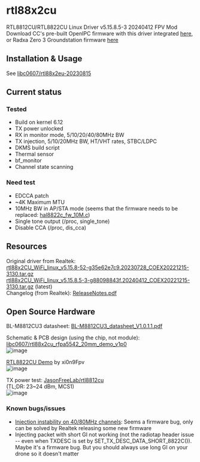 # rtl88x2cu
RTL8812CU/RTL8822CU Linux Driver v5.15.8.5-3 20240412 FPV Mod  
Download CC's pre-built OpenIPC firmware with this driver integrated [here](https://github.com/zhouruixi/OpenIPC-firmware), or Radxa Zero 3 Groundstation firmware [here](https://github.com/zhouruixi/SBC-GS)    

## Installation & Usage
See [libc0607/rtl88x2eu-20230815](https://github.com/libc0607/rtl88x2eu-20230815?tab=readme-ov-file#installation)

## Current status 
### Tested
 - Build on kernel 6.12  
 - TX power unlocked 
 - RX in monitor mode, 5/10/20/40/80MHz BW  
 - TX injection, 5/10/20MHz BW, HT/VHT rates, STBC/LDPC
 - DKMS build script
 - Thermal sensor
 - bf_monitor
 - Channel state scanning

### Need test
 - EDCCA patch  
 - \~4K Maximum MTU   
 - 10MHz BW in AP/STA mode (seems that the firmware needs to be replaced: [hal8822c_fw_10M.c](https://github.com/libc0607/rtl88x2cu-20230728/blob/main/hal/rtl8822c/hal8822c_fw_10M.c))  
 - Single tone output (/proc, single_tone)  
 - Disable CCA (/proc, dis_cca)

## Resources
Original driver from Realtek:  
[rtl88x2CU_WiFi_linux_v5.15.8-52-g35e62e7c9.20230728_COEX20221215-3130.tar.gz](https://github.com/user-attachments/files/20281949/rtl88x2CU_WiFi_linux_v5.15.8-52-g35e62e7c9.20230728_COEX20221215-3130.tar.gz)  
[rtl88x2CU_WiFi_linux_v5.15.8.5-3-g88098843f.20240412_COEX20221215-3130.tar.gz](https://github.com/user-attachments/files/20281946/rtl88x2CU_WiFi_linux_v5.15.8.5-3-g88098843f.20240412_COEX20221215-3130.tar.gz) (latest)  
Changelog (from Realtek): [ReleaseNotes.pdf](https://github.com/user-attachments/files/20281972/ReleaseNotes.pdf)  

## Open Source Hardware 
BL-M8812CU3 datasheet: [BL-M8812CU3_datasheet_V1.0.1.1.pdf](https://github.com/user-attachments/files/20282045/BL-M8812CU3_datasheet_V1.0.1.1.pdf)  

Schematic & PCB design (using the chip, not module):  
[libc0607/rtl88x2cu_rfpa5542_20mm_demo_v1p0](https://oshwhub.com/libc0607/rtl88x2cu_rfpa5542_20mm_demo_v1p0)  
![image](https://github.com/user-attachments/assets/f4dacddd-c369-4e84-b180-793ddcc076fe)  

[RTL8822CU Demo](https://oshwhub.com/vinvaa/88x2cu) by xi0n9Fpv  
![image](https://github.com/user-attachments/assets/cfd97b3d-322b-45d4-941c-8739e54030ac)  


TX power test: [JasonFreeLab/rtl8812cu](https://github.com/JasonFreeLab/rtl8812cu?tab=readme-ov-file#ant0_5825mhz_20m_11n_mcs1_mbm1700)  
(TL;DR: 23~24 dBm, MCS1)  
![image](https://github.com/user-attachments/assets/c2a1bb0a-37fd-4392-adba-c46d5187ba68)  

### Known bugs/issues
 - [Injection instability on 40/80MHz channels](https://github.com/libc0607/rtl88x2eu-20230815/issues/7): Seems a firmware bug, only can be solved by Realtek releasing some new firmware  
 - Injecting packet with short GI not working (not the radiotap header issue -- even when TXDESC is set by SET_TX_DESC_DATA_SHORT_8822C()). Maybe it's a firmware bug. But you should always use long GI on your drone so it doesn't matter
